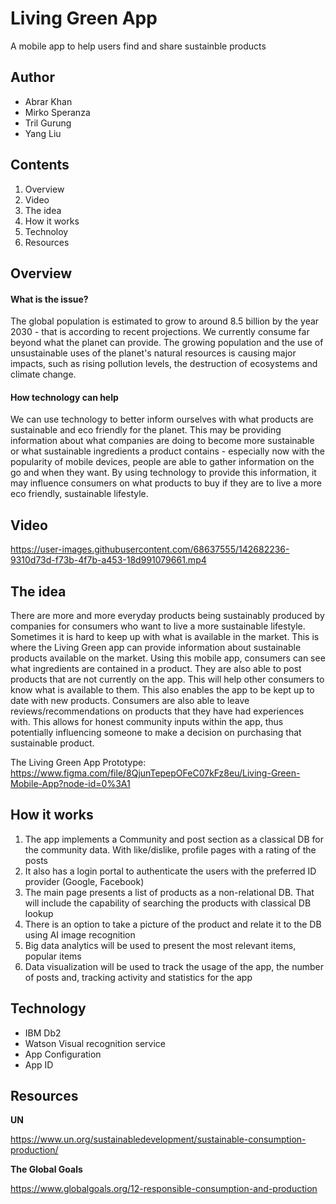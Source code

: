 # Living Green App
A mobile app to help users find and share sustainble products

## Author
- Abrar Khan
- Mirko Speranza
- Tril Gurung
- Yang Liu

## Contents
1. Overview
2. Video
3. The idea
4. How it works
5. Technoloy
6. Resources

## Overview
#### What is the issue?
The global population is estimated to grow to around 8.5 billion by the year 2030 - that is according to recent projections. We currently consume far beyond what the planet can provide. The growing population and the use of unsustainable uses of the planet's natural resources is causing major impacts, such as rising pollution levels, the destruction of ecosystems and climate change.

#### How technology can help
We can use technology to better inform ourselves with what products are sustainable and eco friendly for the planet. This may be providing information about what companies are doing to become more sustainable or what sustainable ingredients a product contains - especially now with the popularity of mobile devices, people are able to gather information on the go and when they want. By using technology to provide this information, it may influence consumers on what products to buy if they are to live a more eco friendly, sustainable lifestyle.
## Video
https://user-images.githubusercontent.com/68637555/142682236-9310d73d-f73b-4f7b-a453-18d991079661.mp4

## The idea
There are more and more everyday products being sustainably produced by companies for consumers who want to live a more sustainable lifestyle. Sometimes it is hard to keep up with what is available in the market. This is where the Living Green app can provide information about sustainable products available on the market.
Using this mobile app, consumers can see what ingredients are contained in a product. They are also able to post products that are not currently on the app. This will help other consumers to know what is available to them. This also enables the app to be kept up to date with new products.
Consumers are also able to leave reviews/recommendations on products that they have had experiences with. This allows for honest community inputs within the app, thus potentially influencing someone to make a decision on purchasing that sustainable product. 

The Living Green App Prototype: https://www.figma.com/file/8QjunTepepOFeC07kFz8eu/Living-Green-Mobile-App?node-id=0%3A1

## How it works
1. The app implements a Community and post section as a classical DB for the community data. With like/dislike, profile pages with a rating of the posts 
2. It also has a login portal to authenticate the users with the preferred ID provider (Google, Facebook)
3. The main page presents a list of products as a non-relational DB. That will include the capability of searching the products with classical DB lookup 
4. There is an option to take a picture of the product and relate it to the DB using AI image recognition
5. Big data analytics will be used to present the most relevant items, popular items 
6. Data visualization will be used to track the usage of the app, the number of posts and, tracking activity and statistics for the app  
## Technology
- IBM Db2
- Watson Visual recognition service
- App Configuration
- App ID
## Resources
**UN**

https://www.un.org/sustainabledevelopment/sustainable-consumption-production/

**The Global Goals**

https://www.globalgoals.org/12-responsible-consumption-and-production

